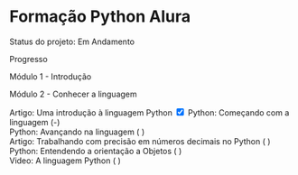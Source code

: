 <h1>Formação Python Alura</h1>

Status do projeto: Em Andamento

Progresso

Módulo 1 - Introdução

Módulo 2 - Conhecer a linguagem

Artigo: Uma introdução à linguagem Python <input type="checkbox" id="scales" name="scales" checked>
Python: Começando com a linguagem  (-)<br>
Python: Avançando na linguagem  ( )<br>
Artigo: Trabalhando com precisão em números decimais no Python ( )<br>
Python: Entendendo a orientação a Objetos ( )<br>
Video: A linguagem Python ( )<br>
